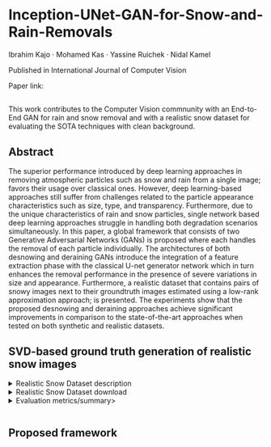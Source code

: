 # Inception-UNet-GAN-for-Snow-and-Rain-Removals

Ibrahim Kajo · Mohamed Kas · Yassine Ruichek · Nidal Kamel

Published in International Journal of Computer Vision 

Paper link: 
##
<p>
This work contributes to the Computer Vision commnunity with an End-to-End GAN for rain and snow removal and with a realistic snow dataset for evaluating the SOTA techniques with clean background.
</p>
<p>

## Abstract 
The superior performance introduced by deep learning approaches in removing atmospheric particles such as snow and rain from a single image; favors their usage over classical ones. However, deep learning-based approaches still suffer from challenges related to the particle appearance characteristics such as size, type, and transparency. Furthermore, due to the unique characteristics of rain and snow particles, single network based deep learning approaches struggle in handling both degradation scenarios simultaneously.  In this paper, a global framework that consists of two Generative Adversarial Networks (GANs) is proposed where each handles the removal of each particle individually. The architectures of both desnowing and deraining GANs introduce the integration of a feature extraction phase with the classical U-net generator network which in turn enhances the removal performance in the presence of severe variations in size and appearance. Furthermore, a realistic dataset that contains pairs of snowy images next to their groundtruth images estimated using a low-rank approximation approach; is presented. The experiments show that the proposed desnowing and deraining approaches achieve significant improvements in comparison to the state-of-the-art approaches when tested on both synthetic and realistic datasets.
  

## SVD-based ground truth generation of realistic snow images 
<details><summary> Realistic Snow Dataset description</summary>
<p>


</p>
</details>
  
<details><summary> Realistic Snow Dataset download</summary>
<p>

  link : 

</p>
</details>
  <details><summary> Evaluation metrics/summary>
<p>

  

</p>
</details>
    
## Proposed framework 
